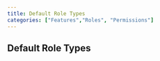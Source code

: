 ```yaml
---
title: Default Role Types
categories: ["Features","Roles", "Permissions"]
---
```


## Default Role Types